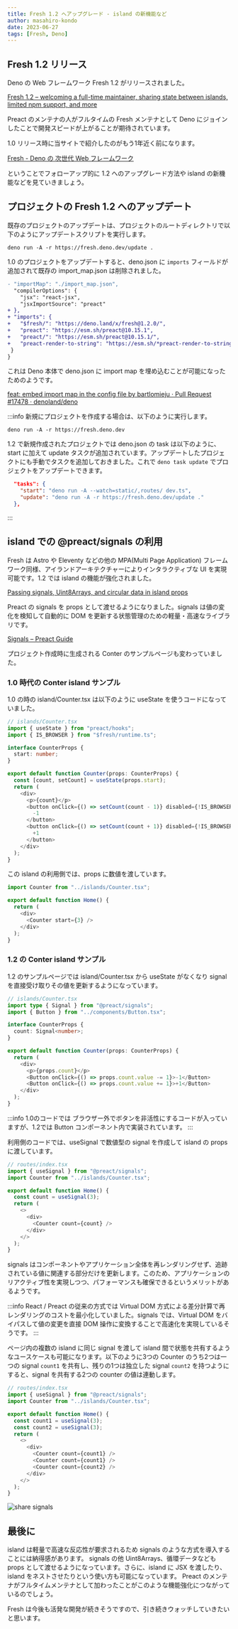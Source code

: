 ```yaml
---
title: Fresh 1.2 へアップグレード - island の新機能など
author: masahiro-kondo
date: 2023-06-27
tags: [Fresh, Deno]
---
```


## Fresh 1.2 リリース

Deno の Web フレームワーク Fresh 1.2 がリリースされました。

[Fresh 1.2 – welcoming a full-time maintainer, sharing state between islands, limited npm support, and more](https://deno.com/blog/fresh-1.2)

Preact のメンテナの人がフルタイムの Fresh メンテナとして Deno にジョインしたことで開発スピードが上がることが期待されています。

1.0 リリース時に当サイトで紹介したのがもう1年近く前になります。

[Fresh - Deno の 次世代 Web フレームワーク](/blogs/2022/07/04/fresh-deno-next-gen-web-framework/)

ということでフォローアップ的に 1.2 へのアップグレード方法や island の新機能などを見ていきましょう。

## プロジェクトの Fresh 1.2 へのアップデート

既存のプロジェクトのアップデートは、プロジェクトのルートディレクトリで以下のようにアップデートスクリプトを実行します。

```shell
deno run -A -r https://fresh.deno.dev/update .
```

1.0 のプロジェクトをアップデートすると、deno.json に `imports` フィールドが追加されて既存の import_map.json は削除されました。

```diff
- "importMap": "./import_map.json",
  "compilerOptions": {
    "jsx": "react-jsx",
    "jsxImportSource": "preact"
+ },
+ "imports": {
+   "$fresh/": "https://deno.land/x/fresh@1.2.0/",
+   "preact": "https://esm.sh/preact@10.15.1",
+   "preact/": "https://esm.sh/preact@10.15.1/",
+   "preact-render-to-string": "https://esm.sh/*preact-render-to-string@6.1.0"
 }
}
```

これは Deno 本体で deno.json に import map を埋め込むことが可能になったためのようです。

[feat: embed import map in the config file by bartlomieju · Pull Request #17478 · denoland/deno](https://github.com/denoland/deno/pull/17478)

:::info
新規にプロジェクトを作成する場合は、以下のように実行します。

```shell
deno run -A -r https://fresh.deno.dev
```

1.2 で新規作成されたプロジェクトでは deno.json の task は以下のように、start に加えて update タスクが追加されています。アップデートしたプロジェクトにも手動でタスクを追加しておきました。これで `deno task update` でプロジェクトをアップデートできます。

```json
  "tasks": {
    "start": "deno run -A --watch=static/,routes/ dev.ts",
    "update": "deno run -A -r https://fresh.deno.dev/update ."
  },
```
:::

## island での @preact/signals の利用
Fresh は Astro や Eleventy などの他の MPA(Multi Page Application) フレームワーク同様、アイランドアーキテクチャーによりインタラクティブな UI を実現可能です。1.2 では island の機能が強化されました。

[Passing signals, Uint8Arrays, and circular data in island props](https://deno.com/blog/fresh-1.2#passing-signals-uint8arrays-and-circular-data-in-island-props)

Preact の signals を props として渡せるようになりました。signals は値の変化を検知して自動的に DOM を更新する状態管理のための軽量・高速なライブラリです。

[Signals – Preact Guide](https://preactjs.com/guide/v10/signals/)

プロジェクト作成時に生成される Conter のサンプルページも変わっていました。

### 1.0 時代の Conter island サンプル
1.0 の時の island/Counter.tsx は以下のように useState を使うコードになっていました。

```typescript
// islands/Counter.tsx
import { useState } from "preact/hooks";
import { IS_BROWSER } from "$fresh/runtime.ts";

interface CounterProps {
  start: number;
}

export default function Counter(props: CounterProps) {
  const [count, setCount] = useState(props.start);
  return (
    <div>
      <p>{count}</p>
      <button onClick={() => setCount(count - 1)} disabled={!IS_BROWSER}>
        -1
      </button>
      <button onClick={() => setCount(count + 1)} disabled={!IS_BROWSER}>
        +1
      </button>
    </div>
  );
}
```

この island の利用側では、props に数値を渡しています。

```typescript
import Counter from "../islands/Counter.tsx";

export default function Home() {
  return (
    <div>
      <Counter start={3} />
    </div>
  );
}
```

### 1.2 の Conter island サンプル
1.2 のサンプルページでは island/Counter.tsx から useState がなくなり signal を直接受け取りその値を更新するようになっています。

```typescript
// islands/Counter.tsx
import type { Signal } from "@preact/signals";
import { Button } from "../components/Button.tsx";

interface CounterProps {
  count: Signal<number>;
}

export default function Counter(props: CounterProps) {
  return (
    <div>
      <p>{props.count}</p>
      <Button onClick={() => props.count.value -= 1}>-1</Button>
      <Button onClick={() => props.count.value += 1}>+1</Button>
    </div>
  );
}
```

:::info
1.0のコードでは ブラウザー外でボタンを非活性にするコードが入っていますが、1.2では Button コンポーネント内で実装されています。
:::

利用側のコードでは、useSignal で数値型の signal を作成して island の props に渡しています。

```typescript
// routes/index.tsx
import { useSignal } from "@preact/signals";
import Counter from "../islands/Counter.tsx";

export default function Home() {
  const count = useSignal(3);
  return (
    <>
      <div>
        <Counter count={count} />
      </div>
    </>
  );
}
```

signals はコンポーネントやアプリケーション全体を再レンダリングせず、追跡されている値に関連する部分だけを更新します。このため、アプリケーションのリアクティブ性を実現しつつ、パフォーマンスも確保できるというメリットがあるようです。


:::info
React / Preact の従来の方式では Virtual DOM 方式による差分計算で再レンダリングのコストを最小化していました。signals では、Virtual DOM をバイパスして値の変更を直接 DOM 操作に変換することで高速化を実現しているそうです。
:::

ページ内の複数の island に同じ signal を渡して island 間で状態を共有するようなユースケースも可能になります。以下のように3つの Counter のうち2つは一つの signal `count1` を共有し、残りの1つは独立した signal `count2` を持つようにすると、signal を共有する2つの counter の値は連動します。

```typescript
// routes/index.tsx
import { useSignal } from "@preact/signals";
import Counter from "../islands/Counter.tsx";

export default function Home() {
  const count1 = useSignal(3);
  const count2 = useSignal(3);
  return (
    <>
      <div>
        <Counter count={count1} />
        <Counter count={count1} />
        <Counter count={count2} />
      </div>
    </>
  );
}
```

![share signals](https://i.gyazo.com/a246c052e29be965ba6f0446332b23d2.gif)

## 最後に
island は軽量で高速な反応性が要求されるため signals のような方式を導入することには納得感があります。
signals の他 Uint8Arrays、循環データなども props として渡せるようになっています。さらに、island に JSX を渡したり、island をネストさせたりという使い方も可能になっています。
Preact のメンテナがフルタイムメンテナとして加わったことがこのような機能強化につながっているのでしょう。

Fresh は今後も活発な開発が続きそうですので、引き続きウォッチしていきたいと思います。
